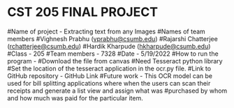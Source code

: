 # CST 205 FINAL PROJECT
#Name of project - Extracting text from any Images
#Names of team members
#Vighnesh Prabhu (vprabhu@csumb.edu)
#Rajarshi Chatterjee (rchatterjee@csumb.edu)
#Hardik Kharpude (hkharpude@csumb.edu)
#Class - 205
#Team members - 7328
#Date - 5/19/2022
#How to run the program - 
#Download the file from canvas
#Need Tesseract python library
#Set the location of the tesseract application in the ocr.py file.
#Link to GitHub repository - GitHub Link
#Future work - This OCR model can be used for bill splitting applications where when the users can scan their receipts and generate a list view and assign what was #purchased by whom and how much was paid for the particular item.
